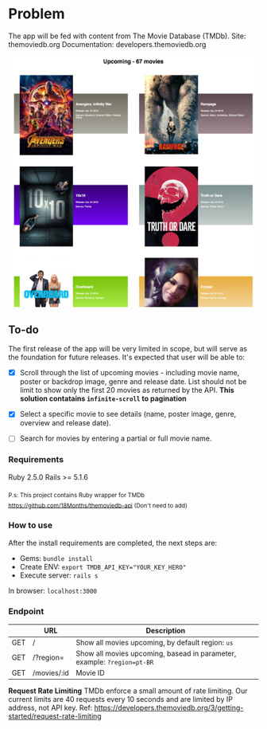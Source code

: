 # Problem
The app will be fed with content from The Movie Database (TMDb).
Site: themoviedb.org
Documentation: developers.themoviedb.org

 ![Image of TMDb](/screenshots/sreen1.jpg) 

## To-do
The first release of the app will be very limited in scope, but will serve as the
foundation for future releases. It's expected that user will be able to:

- [x] Scroll through the list of upcoming movies - including movie name, poster or
backdrop image, genre and release date. List should not be limit to show only
the first 20 movies as returned by the API.
**This solution contatains `infinite-scroll` to pagination**

- [X] Select a specific movie to see details (name, poster image, genre, overview
and release date).

- [ ] Search for movies by entering a partial or full movie name.

### Requirements
Ruby 2.5.0
Rails >= 5.1.6

<sub>P.s: This project contains Ruby wrapper for TMDb https://github.com/18Months/themoviedb-api (Don't need to add)</sub>

### How to use
After the install requirements are completed, the next steps are:
- Gems: `bundle install`
- Create ENV: `export TMDB_API_KEY="YOUR_KEY_HERO"`
- Execute server: `rails s`

In browser: `localhost:3000`

### Endpoint
|           | URL               | Description|
| --------- | ----------------- | ---------- |
| GET       | /                 | Show all movies upcoming, by default region: `us`            |
| GET       | /?region=         | Show all movies upcoming, basead in parameter, example: `?region=pt-BR`            |
| GET       | /movies/:id       | Movie ID           |


**Request Rate Limiting**
TMDb enforce a small amount of rate limiting. Our current limits are 40 requests every 10 seconds and are limited by IP address, not API key.
Ref: https://developers.themoviedb.org/3/getting-started/request-rate-limiting
